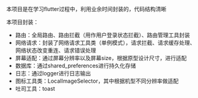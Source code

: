 本项目是在学习flutter过程中，利用业余时间封装的，代码结构清晰

本项目封装：
- 路由：全局路由、路由拦截（用作用户登录状态拦截）、路由管理工具封装
- 网络请求：封装了网络请求工具类（单例模式），请求拦截、请求缓存处理、网络状态改变重连、请求错误处理
- 屏幕适配：通过屏幕分辨率以及屏幕size，根据原型设计尺寸，进行适配
- 数据库：通过shared_preferences进行持久化存储
- 日志：通过logger进行日志输出
- 图标工具类：LocalImageSelector，其中根据机型不同分辨率做适配
- 吐司工具：toast


